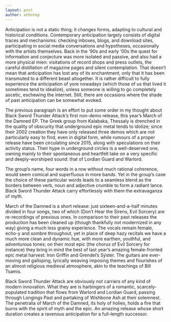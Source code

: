 ```yaml
---
layout: post
author: athotep
---
```

Anticipation is not a static thing; it changes forms, adapting to cultural and historical conditions. Contemporary anticipation largely consists of digital traces and mechanisms: checking inboxes, blogs, and download sites, participating in social media conversations and hypotheses, occasionally with the artists themselves. Back in the ‘90s and early ‘00s the quest for information and conjecture was more isolated and passive, and also had a more physical mien: visitations of record shops and press outlets, the careful distillation of magazine pages and silent contemplation. That doesn’t mean that anticipation has lost any of its enchantment, only that it has been transmuted to a different beast altogether. It is rather difficult to fully experience the anticipation of yore nowadays (which those of us that lived it sometimes tend to idealize), unless someone is willing to go completely ascetic, eschewing the internet. Still, there are occasions where the shade of past anticipation can be somewhat evoked.

The previous paragraph is an effort to put some order in my thought about Black Sword Thunder Attack’s first non-demo release, this year’s March of the Damned EP. The Greek group from Kalabaka, Thessaly is drenched in the quality of obscurity that underground epic metal tends to idolize; since their 2002 creation they have only released three demos which are not particularly easy to find, even in digital form, while rumours of a proper release have been circulating since 2015, along with speculations on their activity status. Their hype in underground circles is a well-deserved one, owning mainly to their spontaneous and heartfelt take on a very specific and deeply-worshiped sound: that of Lordian Guard and Warlord.

The group’s name, four words in a row without much rational coherence, would seem comical and superfluous in more bands. Yet in the group’s case the choice of these particular words leads to a seamless blend as the borders between verb, noun and adjective crumble to form a radiant lance. Black Sword Thunder Attack carry effortlessly with them the extravaganza of myth.

March of the Damned is a short release: just sixteen-and-a-half minutes divided in four songs, two of which (Don’t Hear the Sirens, Evil Sorcery) are re-recordings of previous ones. In comparison to their past releases the production has been cleaned up (though thankfully not modernized in any way) giving a much less grainy experience. The vocals remain female, echo-y and sombre throughout, yet in place of deep hazy recitals we have a much more clean and dynamic hue, with more earthen, youthful, and adventurous tones; on their most epic (the chorus of Evil Sorcery for instance) they bring in mind the best of last year’s amazing female-fronted epic metal harvest: Iron Griffin and Grendel’s Sÿster. The guitars are ever-moving and galloping, lyrically weaving imposing themes and flourishes of an almost religious medieval atmosphere, akin to the teachings of Bill Tsamis.

Black Sword Thunder Attack are obviously not carriers of any kind of modern innovation. What they are is harbingers of a romantic, scarcely-populated tradition that flows from Warlord and Lordian Guard, passing through Longings Past and partaking of Wishbone Ash at their solemnest. The penetralia of March of the Damned, its holy of holies, holds a fire that burns with the spirit of myth and the epic. An amazing release whose short duration creates a ravenous anticipation for a full-length successor.